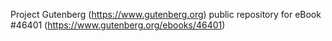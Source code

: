 Project Gutenberg (https://www.gutenberg.org) public repository for eBook #46401 (https://www.gutenberg.org/ebooks/46401)
